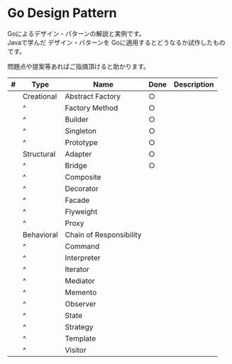# Go Design Pattern

Goによるデザイン・パターンの解説と実例です。  
Javaで学んだ デザイン・パターンを Goに適用するとどうなるか試作したものです。  

問題点や提案等あればご指摘頂けると助かります。

| # | Type | Name | Done | Description |
| --- | --- | --- | --- | --- |
| | Creational | Abstract Factory | ○ | |
| | ^ | Factory Method | ○ | |
| | ^ | Builder | ○ | |
| | ^ | Singleton | ○ | |
| | ^ | Prototype | ○ | |
| | Structural |Adapter | ○ | |
| | ^ | Bridge  | ○ | |
| | ^ | Composite| | |
| | ^ | Decorator | | |
| | ^ | Facade | | |
| | ^ | Flyweight | | |
| | ^ | Proxy | | |
| | Behavioral | Chain of Responsibility  | | |
| | ^ | Command| | |
| | ^ | Interpreter| | |
| | ^ | Iterator | | |
| | ^ | Mediator | | |
| | ^ | Memento | | |
| | ^ | Observer | | |
| | ^ | State | | |
| | ^ | Strategy | | |
| | ^ | Template | | |
| | ^ | Visitor | | |

